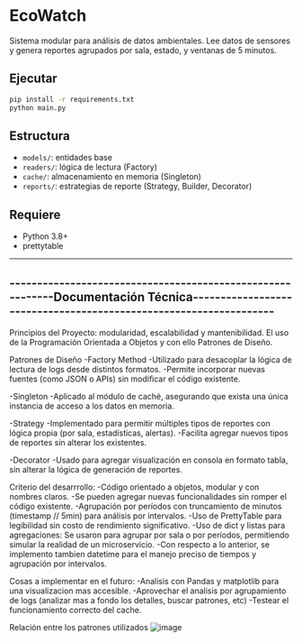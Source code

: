# EcoWatch

Sistema modular para análisis de datos ambientales. Lee datos de sensores y genera reportes agrupados por sala, estado, y ventanas de 5 minutos.

## Ejecutar

```bash
pip install -r requirements.txt
python main.py
```

## Estructura

- `models/`: entidades base
- `readers/`: lógica de lectura (Factory)
- `cache/`: almacenamiento en memoria (Singleton)
- `reports/`: estrategias de reporte (Strategy, Builder, Decorator)

## Requiere

- Python 3.8+
- prettytable

--------------------------------------------------------------------------------------------------------------------------------------------------
-----------------------------------------------------------Documentación Técnica------------------------------------------------------------------
--------------------------------------------------------------------------------------------------------------------------------------------------

Principios del Proyecto: modularidad, escalabilidad y mantenibilidad. El uso de la Programación Orientada a Objetos y con ello Patrones de Diseño.

Patrones de Diseño
-Factory Method
	-Utilizado para desacoplar la lógica de lectura de logs desde distintos formatos.
	-Permite incorporar nuevas fuentes (como JSON o APIs) sin modificar el código existente.

-Singleton
	-Aplicado al módulo de caché, asegurando que exista una única instancia de acceso a los datos en memoria.

-Strategy
	-Implementado para permitir múltiples tipos de reportes con lógica propia (por sala, estadísticas, alertas).
	-Facilita agregar nuevos tipos de reportes sin alterar los existentes.

-Decorator
	-Usado para agregar visualización en consola en formato tabla, sin alterar la lógica de generación de reportes.

Criterio del desarrrollo:
	-Código orientado a objetos, modular y con nombres claros.
	-Se pueden agregar nuevas funcionalidades sin romper el código existente.
	-Agrupación por períodos con truncamiento de minutos (timestamp // 5min) para análisis por intervalos.
	-Uso de PrettyTable para legibilidad sin costo de rendimiento significativo.
	-Uso de dict y listas para agregaciones: Se usaron para agrupar por sala o por períodos, permitiendo simular la realidad de un microservicio.
	-Con respecto a lo anterior, se implemento tambien datetime para el manejo preciso de tiempos y agrupación por intervalos.

Cosas a implementar en el futuro:
-Analisis con Pandas y matplotlib para una visualizacion mas accesible.
-Aprovechar el analisis por agrupamiento de logs (analizar mas a fondo los detalles, buscar patrones, etc)
-Testear el funcionamiento correcto del cache. 


Relación entre los patrones utilizados ![image](https://github.com/user-attachments/assets/dd9dd038-142b-4d18-b24e-ae0b8ad3ecf2)

